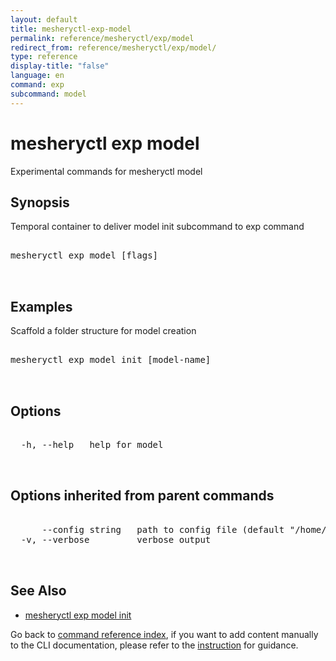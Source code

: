 ```yaml
---
layout: default
title: mesheryctl-exp-model
permalink: reference/mesheryctl/exp/model
redirect_from: reference/mesheryctl/exp/model/
type: reference
display-title: "false"
language: en
command: exp
subcommand: model
---
```


# mesheryctl exp model

Experimental commands for mesheryctl model

## Synopsis

Temporal container to deliver model init subcommand to exp command
<pre class='codeblock-pre'>
<div class='codeblock'>
mesheryctl exp model [flags]

</div>
</pre> 

## Examples

Scaffold a folder structure for model creation
<pre class='codeblock-pre'>
<div class='codeblock'>
mesheryctl exp model init [model-name]

</div>
</pre> 

## Options

<pre class='codeblock-pre'>
<div class='codeblock'>
  -h, --help   help for model

</div>
</pre>

## Options inherited from parent commands

<pre class='codeblock-pre'>
<div class='codeblock'>
      --config string   path to config file (default "/home/n2/.meshery/config.yaml")
  -v, --verbose         verbose output

</div>
</pre>

## See Also

* [mesheryctl exp model init](/reference/mesheryctl/exp/model/init)

Go back to [command reference index](/reference/mesheryctl/), if you want to add content manually to the CLI documentation, please refer to the [instruction](/project/contributing/contributing-cli#preserving-manually-added-documentation) for guidance.

